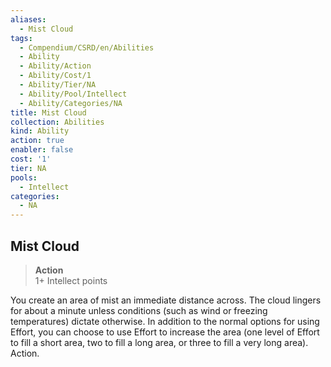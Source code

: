 ```yaml
---
aliases:
  - Mist Cloud
tags:
  - Compendium/CSRD/en/Abilities
  - Ability
  - Ability/Action
  - Ability/Cost/1
  - Ability/Tier/NA
  - Ability/Pool/Intellect
  - Ability/Categories/NA
title: Mist Cloud
collection: Abilities
kind: Ability
action: true
enabler: false
cost: '1'
tier: NA
pools:
  - Intellect
categories:
  - NA
---
```

## Mist Cloud  
>**Action**  
>1+ Intellect points
  
You create an area of mist an immediate distance across. The cloud lingers for about a minute unless conditions (such as wind or freezing temperatures) dictate otherwise. In addition to the normal options for using Effort, you can choose to use Effort to increase the area (one level of Effort to fill a short area, two to fill a long area, or three to fill a very long area). Action.